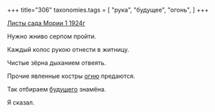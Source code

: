 +++
title="306"
taxonomies.tags = [
 "рука",
 "будущее",
 "огонь",
]
+++

[Листы сада Мории 1 1924г](/agni/1924)

Нужно жниво серпом пройти.   

Каждый колос рукою отнести в житницу.   

Чистые зёрна дыханием отвеять.   

Прочие явленные костры [огню](/tags/огонь) предаются.   

Так отбираем [будущего](/tags/будущее) знамёна.   

Я сказал.   

